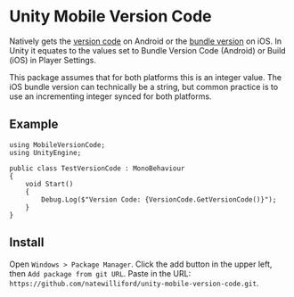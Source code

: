 # Unity Mobile Version Code

Natively gets the [version code](https://developer.android.com/reference/android/content/pm/PackageInfo#versionCode) on Android or the [bundle version](https://developer.apple.com/documentation/bundleresources/information_property_list/cfbundleversion) on iOS. In Unity it equates to the values set to Bundle Version Code (Android) or Build (iOS) in Player Settings.

This package assumes that for both platforms this is an integer value. The iOS bundle version can technically be a string, but common practice is to use an incrementing integer synced for both platforms.

## Example

```
using MobileVersionCode;
using UnityEngine;

public class TestVersionCode : MonoBehaviour
{
    void Start()
    {
        Debug.Log($"Version Code: {VersionCode.GetVersionCode()}");
    }
}

```

## Install

Open `Windows > Package Manager`. Click the add button in the upper left, then `Add package from git URL`. Paste in the URL: `https://github.com/natewilliford/unity-mobile-version-code.git`.
